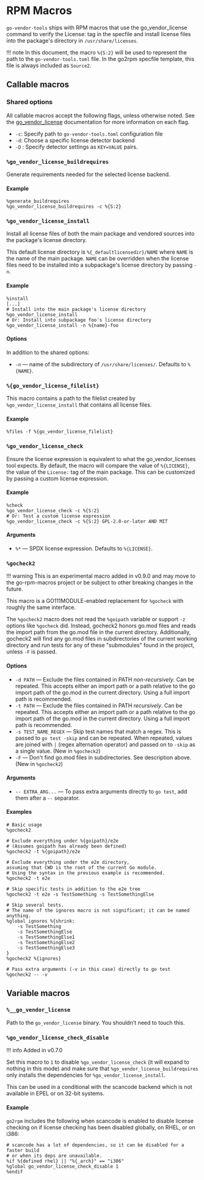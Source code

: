 # RPM Macros

`go-vendor-tools` ships with RPM macros that use the go_vendor_license command to
verify the License: tag in the specfile and install license files into the
package's directory in `/usr/share/licenses`.

!!! note
    In this document, the macro `%{S:2}` will be used to represent the path to
    the `go-vendor-tools.toml` file.
    In the go2rpm specfile template, this file is always included as `Source2`.

## Callable macros

### Shared options

All callable macros accept the following flags, unless otherwise noted.
See the [go_vendor_license](./go_vendor_license.md) documentation for more
information on each flag.

- `-c`: Specify path to `go-vendor-tools.toml` configuration file
- `-d`:  Choose a specific license detector backend
- `-D` : Specify detector settings as `KEY=VALUE` pairs.

### `%go_vendor_license_buildrequires`

Generate requirements needed for the selected license backend.

#### Example

``` spec
%generate_buildrequires
%go_vendor_license_buildrequires -c %{S:2}
```

### `%go_vendor_license_install`

Install all license files of both the main package and vendored sources into
the package's license directory.

This default license directory is `%{_defaultlicensedir}/NAME` where `NAME`
is the name of the main package.
`NAME` can be overridden when the license files need to be installed into a
subpackage's license directory by passing `-n`.

#### Example

```spec
%install
[...]
# Install into the main package's license directory
%go_vendor_license_install
# Or: Install into subpackage foo's license directory
%go_vendor_license_install -n %{name}-foo
```

#### Options

In addition to the shared options:

- `-n` — name of the subdirectory of `/usr/share/licenses/`. Defaults to `%{NAME}`.

### `%{go_vendor_license_filelist}`

This macro contains a path to the filelist created by
`%go_vendor_license_install` that contains all license files.

#### Example

``` spec
%files -f %{go_vendor_license_filelist}
```

### `%go_vendor_license_check`

Ensure the license expression is equivalent to what the go_vendor_licenses tool
expects.
By default, the macro will compare the value of `%{LICENSE}`, the value of the
`License:` tag of the main package.
This can be customized by passing a custom license expression.

#### Example

``` spec
%check
%go_vendor_license_check -c %{S:2}
# Or: Test a custom license expression
%go_vendor_license_check -c %{S:2} GPL-2.0-or-later AND MIT
```

#### Arguments

- `%*` — SPDX license expression. Defaults to `%{LICENSE}`.

### `%gocheck2`

!!! warning
    This is an experimental macro added in v0.9.0 and may move to the
    go-rpm-macros project or be subject to other breaking changes in the future.

This macro is a GO111MODULE-enabled replacement for `%gocheck` with roughly
the same interface.

The `%gocheck2` macro does not read the `%goipath` variable or support `-z`
options like `%gocheck` did.
Instead, gocheck2 honors go.mod files and reads the import path from the go.mod
file in the current directory.
Additionally, gocheck2 will find any go.mod files in subdirectories of the
current working directory and run tests for any of these "submodules" found in
the project, unless `-F` is passed.

#### Options

- `-d PATH` — Exclude the files contained in PATH *non-recursively*.
  Can be repeated.
  This accepts either an import path or a path relative to the go import path of
  the go.mod in the current directory.
  Using a full import path is recommended.
- `-t PATH` — Exclude the files contained in PATH *recursively*.
  Can be repeated.
  This accepts either an import path or a path relative to the go import path of
  the go.mod in the current directory.
  Using a full import path is recommended.
- `-s TEST_NAME_REGEX` — Skip test names that match a regex.
  This is passed to `go test -skip` and can be repeated.
  When repeated, values are joined with `|` (regex alternation operator) and
  passed on to `-skip` as a single value.
  (New in `%gocheck2`)
- `-F` — Don't find go.mod files in subdirectories. See description above.
  (New in `%gocheck2`)

#### Arguments

- `-- EXTRA_ARG...` — To pass extra arguments directly to `go test`, add them
  after a `--` separator.

#### Examples

``` spec
# Basic usage
%gocheck2

# Exclude everything under %{goipath}/e2e
# (Assumes goipath has already been defined)
%gocheck2 -t %{goipath}/e2e

# Exclude everything under the e2e directory,
assuming that CWD is the root of the current Go module.
# Using the syntax in the previous example is recommended.
%gocheck2 -t e2e

# Skip specific tests in addition to the e2e tree
%gocheck2 -t e2e -s TestSomething -s TestSomethingElse

# Skip several tests.
# The name of the ignores macro is not significant; it can be named anything.
%global ignores %{shrink:
    -s TestSomething
    -s TestSomethingElse
    -s TestSomethingElse1
    -s TestSomethingElse2
    -s TestSomethingElse3
}
%gocheck2 %{ignores}

# Pass extra arguments (-v in this case) directly to go test
%gocheck2 -- -v
```

## Variable macros

### `%__go_vendor_license`

Path to the `go_vendor_license` binary.
You shouldn't need to touch this.

### `%go_vendor_license_check_disable`

!!! info
    Added in v0.7.0

Set this macro to `1` to disable `%go_vendor_license_check` (it will expand to
nothing in this mode) and make sure that `%go_vendor_license_buildrequires` only
installs the dependencies for `%go_vendor_license_install`.

This can be used in a conditional with the scancode backend which is not
available in EPEL or on 32-bit systems.

#### Example

`go2rpm` includes the following when scancode is enabled to disable license
checking on if license checking has been disabled globally, on RHEL, or on i386:

``` spec
# scancode has a lot of dependencies, so it can be disabled for a faster build
# or when its deps are unavailable.
%if %{defined rhel} || "%{_arch}" == "i386"
%global go_vendor_license_check_disable 1
%endif
```
